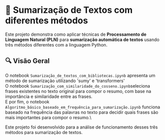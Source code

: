 # 📝 Sumarização de Textos com diferentes métodos

Este projeto demonstra como aplicar técnicas de **Processamento de Linguagem Natural (PLN)** para **sumarização automática de textos** usando três métodos diferentes com a linguagem Python.

## 🔍 Visão Geral

O notebook `Sumarização_de_textos_com_bibliotecas.ipynb` apresenta um método de sumarização utilizando 'sumy' e 'transformers'\
O notebook `Sumarização_com_similaridade_do_cosseno.ipynb`seleciona frases existentes no texto original para compor o resumo, com base na importância e similaridade entre as frases.\
E por fim, o notebook `Algoritmo_básico_baseado_em_frequência_para_sumarização.ipynb` funciona baseado na frequência das palavras no texto para decidir quais frases são mais importantes para compor o resumo.\

Este projeto foi desenvolvido para a análise de funcionamento desses três métodos para sumarização de textos.
